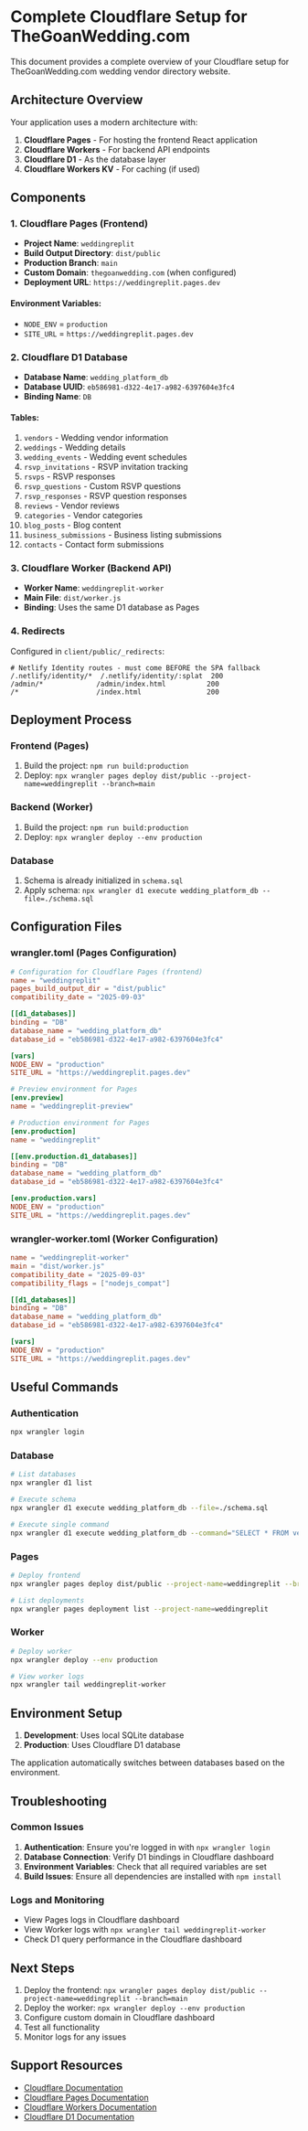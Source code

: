 # Complete Cloudflare Setup for TheGoanWedding.com

This document provides a complete overview of your Cloudflare setup for TheGoanWedding.com wedding vendor directory website.

## Architecture Overview

Your application uses a modern architecture with:

1. **Cloudflare Pages** - For hosting the frontend React application
2. **Cloudflare Workers** - For backend API endpoints
3. **Cloudflare D1** - As the database layer
4. **Cloudflare Workers KV** - For caching (if used)

## Components

### 1. Cloudflare Pages (Frontend)

- **Project Name**: `weddingreplit`
- **Build Output Directory**: `dist/public`
- **Production Branch**: `main`
- **Custom Domain**: `thegoanwedding.com` (when configured)
- **Deployment URL**: `https://weddingreplit.pages.dev`

#### Environment Variables:
- `NODE_ENV` = `production`
- `SITE_URL` = `https://weddingreplit.pages.dev`

### 2. Cloudflare D1 Database

- **Database Name**: `wedding_platform_db`
- **Database UUID**: `eb586981-d322-4e17-a982-6397604e3fc4`
- **Binding Name**: `DB`

#### Tables:
1. `vendors` - Wedding vendor information
2. `weddings` - Wedding details
3. `wedding_events` - Wedding event schedules
4. `rsvp_invitations` - RSVP invitation tracking
5. `rsvps` - RSVP responses
6. `rsvp_questions` - Custom RSVP questions
7. `rsvp_responses` - RSVP question responses
8. `reviews` - Vendor reviews
9. `categories` - Vendor categories
10. `blog_posts` - Blog content
11. `business_submissions` - Business listing submissions
12. `contacts` - Contact form submissions

### 3. Cloudflare Worker (Backend API)

- **Worker Name**: `weddingreplit-worker`
- **Main File**: `dist/worker.js`
- **Binding**: Uses the same D1 database as Pages

### 4. Redirects

Configured in `client/public/_redirects`:
```
# Netlify Identity routes - must come BEFORE the SPA fallback
/.netlify/identity/*  /.netlify/identity/:splat  200
/admin/*             /admin/index.html          200
/*                   /index.html                200
```

## Deployment Process

### Frontend (Pages)
1. Build the project: `npm run build:production`
2. Deploy: `npx wrangler pages deploy dist/public --project-name=weddingreplit --branch=main`

### Backend (Worker)
1. Build the project: `npm run build:production`
2. Deploy: `npx wrangler deploy --env production`

### Database
1. Schema is already initialized in `schema.sql`
2. Apply schema: `npx wrangler d1 execute wedding_platform_db --file=./schema.sql`

## Configuration Files

### wrangler.toml (Pages Configuration)
```toml
# Configuration for Cloudflare Pages (frontend)
name = "weddingreplit"
pages_build_output_dir = "dist/public"
compatibility_date = "2025-09-03"

[[d1_databases]]
binding = "DB"
database_name = "wedding_platform_db"
database_id = "eb586981-d322-4e17-a982-6397604e3fc4"

[vars]
NODE_ENV = "production"
SITE_URL = "https://weddingreplit.pages.dev"

# Preview environment for Pages
[env.preview]
name = "weddingreplit-preview"

# Production environment for Pages
[env.production]
name = "weddingreplit"

[[env.production.d1_databases]]
binding = "DB"
database_name = "wedding_platform_db"
database_id = "eb586981-d322-4e17-a982-6397604e3fc4"

[env.production.vars]
NODE_ENV = "production"
SITE_URL = "https://weddingreplit.pages.dev"
```

### wrangler-worker.toml (Worker Configuration)
```toml
name = "weddingreplit-worker"
main = "dist/worker.js"
compatibility_date = "2025-09-03"
compatibility_flags = ["nodejs_compat"]

[[d1_databases]]
binding = "DB"
database_name = "wedding_platform_db"
database_id = "eb586981-d322-4e17-a982-6397604e3fc4"

[vars]
NODE_ENV = "production"
SITE_URL = "https://weddingreplit.pages.dev"
```

## Useful Commands

### Authentication
```bash
npx wrangler login
```

### Database
```bash
# List databases
npx wrangler d1 list

# Execute schema
npx wrangler d1 execute wedding_platform_db --file=./schema.sql

# Execute single command
npx wrangler d1 execute wedding_platform_db --command="SELECT * FROM vendors LIMIT 5;"
```

### Pages
```bash
# Deploy frontend
npx wrangler pages deploy dist/public --project-name=weddingreplit --branch=main

# List deployments
npx wrangler pages deployment list --project-name=weddingreplit
```

### Worker
```bash
# Deploy worker
npx wrangler deploy --env production

# View worker logs
npx wrangler tail weddingreplit-worker
```

## Environment Setup

1. **Development**: Uses local SQLite database
2. **Production**: Uses Cloudflare D1 database

The application automatically switches between databases based on the environment.

## Troubleshooting

### Common Issues

1. **Authentication**: Ensure you're logged in with `npx wrangler login`
2. **Database Connection**: Verify D1 bindings in Cloudflare dashboard
3. **Environment Variables**: Check that all required variables are set
4. **Build Issues**: Ensure all dependencies are installed with `npm install`

### Logs and Monitoring

- View Pages logs in Cloudflare dashboard
- View Worker logs with `npx wrangler tail weddingreplit-worker`
- Check D1 query performance in the Cloudflare dashboard

## Next Steps

1. Deploy the frontend: `npx wrangler pages deploy dist/public --project-name=weddingreplit --branch=main`
2. Deploy the worker: `npx wrangler deploy --env production`
3. Configure custom domain in Cloudflare dashboard
4. Test all functionality
5. Monitor logs for any issues

## Support Resources

- [Cloudflare Documentation](https://developers.cloudflare.com/)
- [Cloudflare Pages Documentation](https://developers.cloudflare.com/pages/)
- [Cloudflare Workers Documentation](https://developers.cloudflare.com/workers/)
- [Cloudflare D1 Documentation](https://developers.cloudflare.com/d1/)